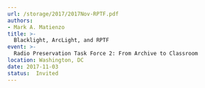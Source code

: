 ```yaml
---
url: /storage/2017/2017Nov-RPTF.pdf
authors:
- Mark A. Matienzo
title: >-
  Blacklight, ArcLight, and RPTF
event: >-
  Radio Preservation Task Force 2: From Archive to Classroom
location: Washington, DC
date: 2017-11-03
status:  Invited
---
```

